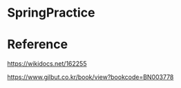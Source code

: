 # SpringPractice


# Reference

https://wikidocs.net/162255

https://www.gilbut.co.kr/book/view?bookcode=BN003778
